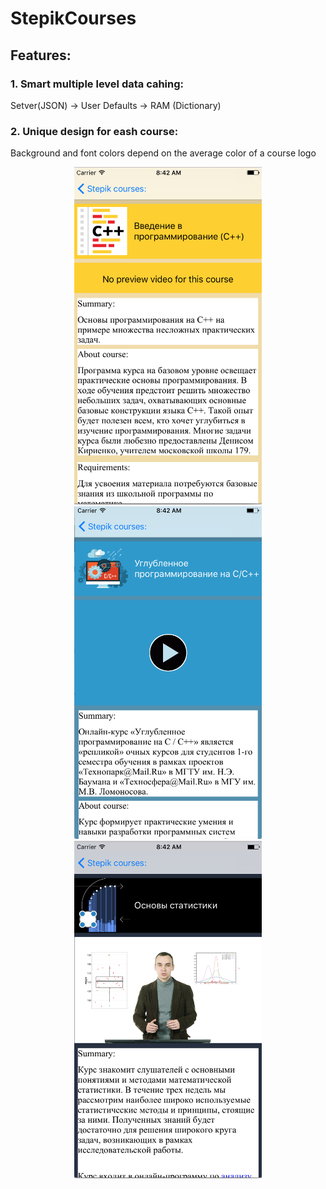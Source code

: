 # StepikCourses

## Features:

### 1. Smart multiple level data cahing:
Setver(JSON) -> User Defaults -> RAM (Dictionary)

### 2. Unique design for eash course:
Background and font colors depend on the average color of a course logo

<p align="center">
<img float="left" src="screenshots/coursePage1.png" width="300"/>
<img float="left" src="screenshots/coursePage2.png" width="300"/>
<img float="left" src="screenshots/coursePage3.png" width="300"/>
</p>
